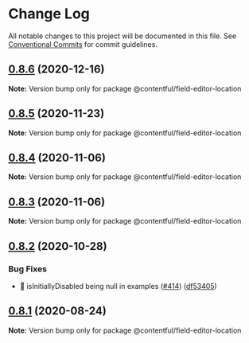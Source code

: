 # Change Log

All notable changes to this project will be documented in this file.
See [Conventional Commits](https://conventionalcommits.org) for commit guidelines.

## [0.8.6](https://github.com/contentful/field-editors/compare/@contentful/field-editor-location@0.8.5...@contentful/field-editor-location@0.8.6) (2020-12-16)

**Note:** Version bump only for package @contentful/field-editor-location





## [0.8.5](https://github.com/contentful/field-editors/compare/@contentful/field-editor-location@0.8.4...@contentful/field-editor-location@0.8.5) (2020-11-23)

**Note:** Version bump only for package @contentful/field-editor-location





## [0.8.4](https://github.com/contentful/field-editors/compare/@contentful/field-editor-location@0.8.3...@contentful/field-editor-location@0.8.4) (2020-11-06)

**Note:** Version bump only for package @contentful/field-editor-location





## [0.8.3](https://github.com/contentful/field-editors/compare/@contentful/field-editor-location@0.8.2...@contentful/field-editor-location@0.8.3) (2020-11-06)

**Note:** Version bump only for package @contentful/field-editor-location





## [0.8.2](https://github.com/contentful/field-editors/compare/@contentful/field-editor-location@0.8.1...@contentful/field-editor-location@0.8.2) (2020-10-28)


### Bug Fixes

* 🐛 isInitiallyDisabled being null in examples ([#414](https://github.com/contentful/field-editors/issues/414)) ([df53405](https://github.com/contentful/field-editors/commit/df534055cfa64c533725cb5bca392a0a82e54be6))





## [0.8.1](https://github.com/contentful/field-editors/compare/@contentful/field-editor-location@0.8.0...@contentful/field-editor-location@0.8.1) (2020-08-24)

**Note:** Version bump only for package @contentful/field-editor-location
